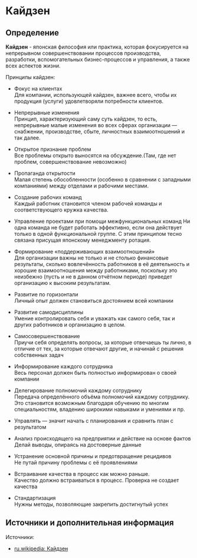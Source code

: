 # Кайдзен

## Определение

**Кайдзен** - японская философия или практика, которая фокусируется на непрерывном совершенствовании процессов производства, разработки, вспомогательных бизнес-процессов и управления, а также всех аспектов жизни.

Принципы кайдзен:

- Фокус на клиентах  
  Для компании, использующей кайдзен, важнее всего, чтобы их продукция (услуги) удовлетворяли потребности клиентов.

- Непрерывные изменения  
  Принцип, характеризующий саму суть кайдзен, то есть, непрерывные малые изменения во всех сферах организации — снабжении, производстве, сбыте, личностных взаимоотношений и так далее.

- Открытое признание проблем  
  Все проблемы открыто выносятся на обсуждение.(Там, где нет проблем, совершенствование невозможно)

- Пропаганда открытости  
  Малая степень обособленности (особенно в сравнении с западными компаниями) между отделами и рабочими местами.

- Создание рабочих команд  
  Каждый работник становится членом рабочей команды и соответствующего кружка качества.

- Управление проектами при помощи межфункциональных команд
  Ни одна команда не будет работать эффективно, если она действует только в одной функциональной группе. С этим принципом тесно связана присущая японскому менеджменту ротация.

- Формирование «поддерживающих взаимоотношений»  
  Для организации важны не только и не столько финансовые результаты, сколько вовлечённость работников в её деятельность и хорошие взаимоотношения между работниками, поскольку это неизбежно (пусть и не в данном отчётном периоде) приведет организацию к высоким результатам.

- Развитие по горизонтали  
  Личный опыт должен становиться достоянием всей компании

- Развитие самодисциплины  
  Умение контролировать себя и уважать как самого себя, так и других работников и организацию в целом.

- Самосовершенствование  
  Приучи себя определять вопросы, за которые отвечаешь ты лично, в отличие от тех, за которые отвечают другие, и начинай с решения собственных задач

- Информирование каждого сотрудника  
  Весь персонал должен быть полностью информирован о своей компании

- Делегирование полномочий каждому сотруднику  
  Передача определённого объёма полномочий каждому сотруднику. Это становится возможным благодаря обучению по многим специальностям, владению широкими навыками и умениями и пр.

- Управлять — значит начать с планирования и сравнить план с результатом

- Анализ происходящего на предприятии и действие на основе фактов  
  Делай выводы, опираясь на достоверные данные

- Устранение основной причины и предотвращение рецидивов  
  Не путай причину проблемы с её проявлениями

- Встраивание качества в процесс как можно раньше.  
  Качество должно встраиваться в процесс. Проверка не создает качества

- Стандартизация  
  Нужны методы, позволяющие закрепить достигнутый успех

## Источники и дополнительная информация

Источники:

- [ru.wikipedia: Кайдзен](https://ru.wikipedia.org/wiki/Кайдзен)
